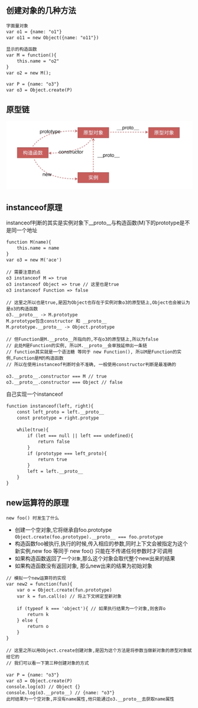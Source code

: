 ## 创建对象的几种方法

```
字面量对象
var o1 = {name: "o1"}
var o11 = new Object({name: "o11"})
```
```
显示的构造函数
var M = function(){
    this.name = "o2"
}
var o2 = new M();
```
```
var P = {name: "o3"}
var o3 = Object.create(P)
```

## 原型链
![原型链](../assets/prototype.jpg)

## instanceof原理
instanceof判断的其实是实例对象下__proto__与构造函数(M)下的prototype是不是同一个地址
```
function M(name){
    this.name = name
}
var o3 = new M('ace') 

// 需要注意的点
o3 instanceof M => true
o3 instanceof Object => true // 这里也是true
o3 instanceof Function => false
 
// 这里之所以也是true,是因为Object也存在于实例对象o3的原型链上,Object也会被认为是o3的构造函数
o3.__proto__ -> M.prototype
M.prototype包含constructor 和 __proto__
M.prototype.__proto__ -> Object.prototype

// 但Function是M.__proto__所指向的,不在o3的原型链上,所以为false
// 此处M是Function的实例, 所以M.__proto__会单独延伸出一条链 
// function其实就是一个语法糖 等同于 new Function(), 所以M是Function的实例,Function是M的构造函数
// 所以在使用instanceof判断时会不准确, 一般使用constructor判断是最准确的

o3.__proto__.constructor === M // true
o3.__proto__.constructor === Object // false

```
自己实现一个instanceof
```
function instanceof(left, right){
    const left_proto = left.__proto__
    const prototype = right.protype
    
    while(true){
        if (let === null || left === undefined){
            return false
        }
        if (prototype === left_proto){
            return true
        }
        left = left.__proto__
    }
}
```
## new运算符的原理
`new foo() 时发生了什么`
* 创建一个空对象,它将继承自foo.prototype `Object.create(foo.prototype).__proto__ === foo.prototype`
* 构造函数foo被执行,执行的时候,传入相应的参数,同时上下文会被指定为这个新实例,new foo 等同于 new foo() 只能在不传递任何参数时才可调用
* 如果构造函数返回了一个`对象`,那么这个对象会取代整个new出来的结果
* 如果构造函数没有返回对象, 那么new出来的结果为初始对象

```
// 模拟一个new运算符的实现
var new2 = function(fun){
    var o = Object.create(fun.prototype) 
    var k = fun.call(o) // 将上下文绑定至新对象
    
    if (typeof k === 'object'){ // 如果执行结果为一个对象,则舍弃o
        return k
    } else {
        return o
    }
}

// 这里之所以用Object.create创建对象,是因为这个方法是将参数当做新对象的原型对象赋给它的
// 我们可以看一下第三种创建对象的方式

var P = {name: "o3"}
var o3 = Object.create(P)
console.log(o3) // Object {}
console.log(o3.__proto__) // {name: "o3"}
此时结果为一个空对象,并没有name属性,他只能通过o3.__proto__去获取name属性
```







